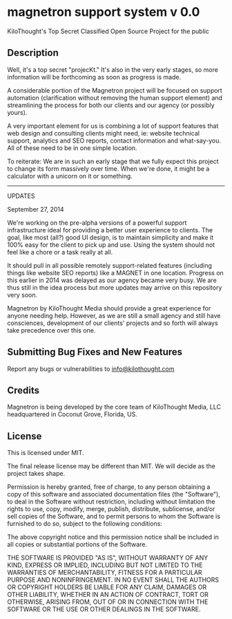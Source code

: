 magnetron support system v 0.0
=========

KiloThought's Top Secret Classified Open Source Project for the public

Description
----------------------------

Well, it's a top secret "projecKt." It's also in the very early stages, so more information will be forthcoming as soon as progress is made.

A considerable portion of the Magnetron project will be focused on support automation (clarification without removing the human support element) and streamlining the process for both our clients and our agency (or possibly yours).

A very important element for us is combining a lot of support features that web design and consulting clients might need, ie: website technical support, analytics and SEO reports, contact information and what-say-you. All of these need to be in one simple location.

To reiterate: We are in such an early stage that we fully expect this project to change its form massively over time. When we're done, it might be a calculator with a unicorn on it or something.

----------------------------
UPDATES

September 27, 2014

We're working on the pre-alpha versions of a powerful support infrastructure ideal for providing a better user experience to clients. The goal, like most (all?) good UI design, is to maintain simplicity and make it 100% easy for the client to pick up and use. Using the system should not feel like a chore or a task really at all.

It should pull in all possible remotely support-related features (including things like website SEO reports) like a MAGNET in one location. Progress on this earlier in 2014 was delayed as our agency became very busy. We are thus still in the idea process but more updates may arrive on this repository very soon.

Magnetron by KiloThought Media should provide a great experience for anyone needing help. However, as we are still a small agency and still have consciences, development of our clients' projects and so forth will always take precedence over this one.


Submitting Bug Fixes and New Features
----------------------------
Report any bugs or vulnerabilities to info@kilothought.com

Credits
----------------------------
Magnetron is being developed by the core team of KiloThought Media, LLC headquartered in Coconut Grove, Florida, US.

License
----------------------------
This is licensed under MIT.

The final release license may be different than MIT. We will decide as the project takes shape.

Permission is hereby granted, free of charge, to any person obtaining a copy of this software and associated documentation files (the "Software"), to deal in the Software without restriction, including without limitation the rights to use, copy, modify, merge, publish, distribute, sublicense, and/or sell copies of the Software, and to permit persons to whom the Software is furnished to do so, subject to the following conditions:

The above copyright notice and this permission notice shall be included in all copies or substantial portions of the Software.

THE SOFTWARE IS PROVIDED "AS IS", WITHOUT WARRANTY OF ANY KIND, EXPRESS OR IMPLIED, INCLUDING BUT NOT LIMITED TO THE WARRANTIES OF MERCHANTABILITY, FITNESS FOR A PARTICULAR PURPOSE AND NONINFRINGEMENT. IN NO EVENT SHALL THE AUTHORS OR COPYRIGHT HOLDERS BE LIABLE FOR ANY CLAIM, DAMAGES OR OTHER LIABILITY, WHETHER IN AN ACTION OF CONTRACT, TORT OR OTHERWISE, ARISING FROM, OUT OF OR IN CONNECTION WITH THE SOFTWARE OR THE USE OR OTHER DEALINGS IN THE SOFTWARE.
